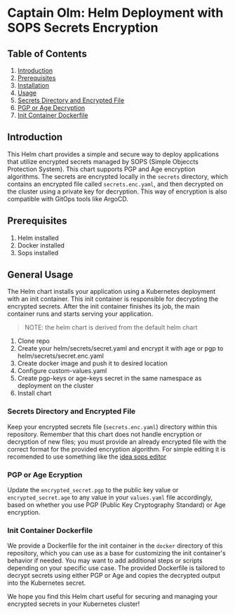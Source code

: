 # Captain Olm: Helm Deployment with SOPS Secrets Encryption

## Table of Contents

1. [Introduction](#introduction)
2. [Prerequisites](#prerequisites)
3. [Installation](#installation)
4. [Usage](#usage)
5. [Secrets Directory and Encrypted File](#secrets-directory-and-encrypted-file)
6. [PGP or Age Decryption](#pgp-or-age-decryption)
7. [Init Container Dockerfile](#init-container-dockerfile)

## Introduction
This Helm chart provides a simple and secure way to deploy applications that utilize encrypted secrets managed by SOPS (Simple Objeccts
Protection System). This chart supports PGP and Age encryption algorithms. The secrets are encrypted locally in the `secrets` directory, which
contains an encrypted file called `secrets.enc.yaml`, and then decrypted on the cluster using a private key for decryption.
This way of encryption is also compatible with GitOps tools like ArgoCD.

## Prerequisites
1. Helm installed
2. Docker installed
4. Sops installed

## General Usage
The Helm chart installs your application using a Kubernetes deployment with an init container. This init container is responsible for decrypting
the encrypted secrets. After the init container finishes its job, the main container runs and starts serving your application.
> NOTE: the helm chart is derived from the default helm chart
1. Clone repo
2. Create your helm/secrets/secret.yaml and encrypt it with age or pgp to helm/secrets/secret.enc.yaml
3. Create docker image and push it to desired location
4. Configure custom-values.yaml
5. Create pgp-keys or age-keys secret in the same namespace as deployment on the cluster
6. Install chart

### Secrets Directory and Encrypted File
Keep your encrypted secrets file (`secrets.enc.yaml`) directory within this repository. Remember that
this chart does not handle encryption or decryption of new files; you must provide an already encrypted file with the correct format for the
provided encryption algorithm. For simple editing it is recomended to use something like the [idea sops editor](https://plugins.jetbrains.com/plugin/21317-simple-sops-edit)

### PGP or Age Ecryption
Update the `encrypted_secret.pgp` to the public key value or `encrypted_secret.age` to any value in your `values.yaml` file accordingly, based on whether you use PGP (Public Key Cryptography Standard)
or Age encryption. 

### Init Container Dockerfile
We provide a Dockerfile for the init container in the `docker` directory of this repository, which you can use as a base for customizing
the init container's behavior if needed. You may want to add additional steps or scripts depending on your specific use case. The provided
Dockerfile is tailored to decrypt secrets using either PGP or Age and copies the decrypted output into the Kubernetes secret.

We hope you find this Helm chart useful for securing and managing your encrypted secrets in your Kubernetes cluster!

